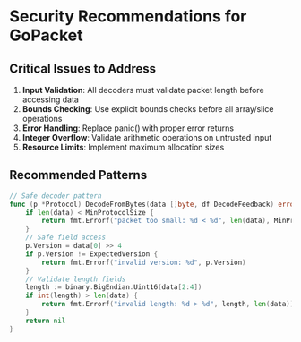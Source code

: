 # Security Recommendations for GoPacket

## Critical Issues to Address

1. **Input Validation**: All decoders must validate packet length before accessing data
2. **Bounds Checking**: Use explicit bounds checks before all array/slice operations
3. **Error Handling**: Replace panic() with proper error returns
4. **Integer Overflow**: Validate arithmetic operations on untrusted input
5. **Resource Limits**: Implement maximum allocation sizes

## Recommended Patterns

```go
// Safe decoder pattern
func (p *Protocol) DecodeFromBytes(data []byte, df DecodeFeedback) error {
    if len(data) < MinProtocolSize {
        return fmt.Errorf("packet too small: %d < %d", len(data), MinProtocolSize)
    }
    // Safe field access
    p.Version = data[0] >> 4
    if p.Version != ExpectedVersion {
        return fmt.Errorf("invalid version: %d", p.Version)
    }
    // Validate length fields
    length := binary.BigEndian.Uint16(data[2:4])
    if int(length) > len(data) {
        return fmt.Errorf("invalid length: %d > %d", length, len(data))
    }
    return nil
}
```
